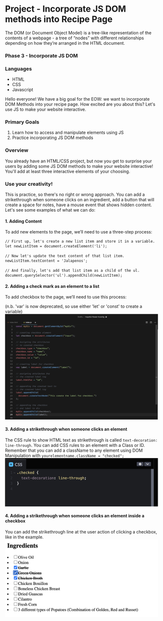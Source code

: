 # Project - Incorporate JS DOM methods into Recipe Page

The DOM (or Document Object Model) is a tree-like representation of the contents of a webpage - a tree of “nodes” with different relationships depending on how they’re arranged in the HTML document.

### Phase 3 - Incorporate JS DOM

### Languages

- HTML
- CSS
- Javascript

Hello everyone!
We have a big goal for the EOW: we want to incorporate DOM Methods into your recipe page. How excited are you about this? Let's use JS to make your website interactive.

### Primary Goals

1. Learn how to access and manipulate elements using JS
2. Practice incorporating JS DOM methods

### Overview

You already have an HTML/CSS project, but now you get to surprise your users by adding some JS DOM methods to make your website interactive! You'll add at least three interactive elements of your choosing.

### Use your creativity!

This is practice, so there's no right or wrong approach.
You can add a strikethrough when someone clicks on an ingredient, add a button that will create a space for notes, have a mouse event that shows hidden content. Let's see some examples of what we can do:

#### 1. Adding Content

To add new elements to the page, we’ll need to use a three-step process:

```
// First up, let's create a new list item and store it in a variable.
let newListItem = document.createElement('li');

// Now let's update the text content of that list item.
newListItem.textContent = 'Jalapenos';

// And finally, let's add that list item as a child of the ul.
document.querySelector('ul').appendChild(newListItem);
```

#### 2. Adding a check mark as an element to a list

To add checkbox to the page, we’ll need to use this process:

(n.b. 'var' is now deprecated, so use either 'let' or 'const' to create a variable)
![Brute Force Approach to adding a checkbox](https://raw.githubusercontent.com/Techtonica/curriculum/af027e9524fff7abab62e65705f8d3427424c7d9/projects/pr-screenshot/pr-dommanipulation1.png)

#### 3. Adding a strikethrough when someone clicks an element

The CSS rule to show HTML text as strikethrough is called `text-decoration: line-through`. You can add CSS rules to an element with a Class or ID. Remember that you can add a className to any element using DOM Manipulation with `yourelementname.className = "checked";`
![Brute Force Approach to adding a checkbox](https://raw.githubusercontent.com/Techtonica/curriculum/af027e9524fff7abab62e65705f8d3427424c7d9/projects/pr-screenshot/pr-dommanipulation2.png)

#### 4. Adding a strikethrough when someone clicks an element inside a checkbox

You can add the strikethrough line at the user action of clicking a checkbox, like in the example.
![Brute Force Approach to adding a checkbox](https://raw.githubusercontent.com/Techtonica/curriculum/af027e9524fff7abab62e65705f8d3427424c7d9/projects/pr-screenshot/pr-dommanipulation3.png)
